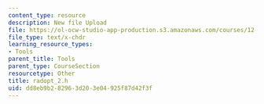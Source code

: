 ```yaml
---
content_type: resource
description: New file Upload
file: https://ol-ocw-studio-app-production.s3.amazonaws.com/courses/12-811-tropical-meteorology-spring-2011/dd8eb9b282963d203e04925f87d42f3f_radopt_2.h
file_type: text/x-chdr
learning_resource_types:
- Tools
parent_title: Tools
parent_type: CourseSection
resourcetype: Other
title: radopt_2.h
uid: dd8eb9b2-8296-3d20-3e04-925f87d42f3f
---
```


